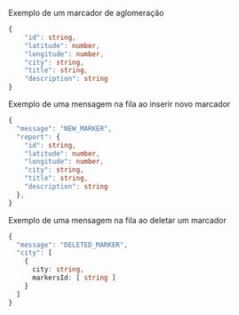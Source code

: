 
Exemplo de um marcador de aglomeração
```typescript
{
    "id": string,
    "latitude": number,
    "longitude": number,
    "city": string,
    "title": string,
    "description": string
}
```

Exemplo de uma mensagem na fila ao inserir novo marcador
```typescript
{
  "message": "NEW_MARKER",
  "report": {
    "id": string,
    "latitude": number,
    "longitude": number,
    "city": string,
    "title": string,
    "description": string
  },
} 
```


Exemplo de uma mensagem na fila ao deletar um marcador

```typescript
{
  "message": "DELETED_MARKER",
  "city": [
    {
      city: string,
      markersId: [ string ]
    }
  ]
} 
```
    
